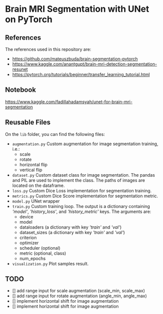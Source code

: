 # Brain MRI Segmentation with UNet on PyTorch

## References

The references used in this repository are:
- https://github.com/mateuszbuda/brain-segmentation-pytorch
- https://www.kaggle.com/anantgupt/brain-mri-detection-segmentation-resunet
- https://pytorch.org/tutorials/beginner/transfer_learning_tutorial.html

## Notebook

https://www.kaggle.com/fadillahadamsyah/unet-for-brain-mri-segmentation

## Reusable Files

On the `lib` folder, you can find the following files:
- `augmentation.py` Custom augmentation for image segmentation training, i.e.:
    - scale
    - rotate
    - horizontal flip
    - vertical flip
- `dataset.py` Custom dataset class for image segmentation. The pandas and PIL are used to implement the class. The paths of images are located on the dataframe.
- `loss.py` Custom Dice Loss implementation for segmentation training.
- `metrics.py` Custom Dice Score implementation for segmentation metric.
- `model.py` UNet wrapper
- `train.py` Custom training loop. The output is a dictionary containing *'model'*, *'history_loss'*, and *'history_metric'* keys. The arguments are:
    - device
    - model
    - dataloaders (a dictionary with key *'train'* and *'val'*)
    - dataset_sizes (a dictionary with key *'train'* and *'val'*)
    - criterion
    - optimizer
    - scheduler (optional)
    - metric (optional, class)
    - num_epochs
- `visualization.py` Plot samples result.

## TODO

- [] add range input for scale augmentation (scale_min, scale_max)
- [] add range input for rotate augmentation (angle_min, angle_max)
- [] implement horizontal shift for image augmentation
- [] implement horizontal shift for image augmentation
